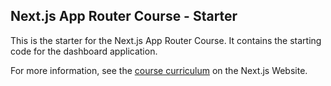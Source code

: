 ## Next.js App Router Course - Starter

This is the starter  for the Next.js App Router Course. It contains the starting code for the dashboard application.

For more information, see the [course curriculum](https://nextjs.org/learn) on the Next.js Website.
